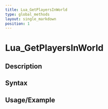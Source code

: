 ```yaml
---
title: Lua_GetPlayersInWorld
type: global_methods
layout: single_markdown
position: 1
---
```


# Lua_GetPlayersInWorld

## Description

## Syntax

## Usage/Example


